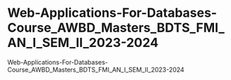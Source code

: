 # Web-Applications-For-Databases-Course_AWBD_Masters_BDTS_FMI_AN_I_SEM_II_2023-2024
Web-Applications-For-Databases-Course_AWBD_Masters_BDTS_FMI_AN_I_SEM_II_2023-2024
